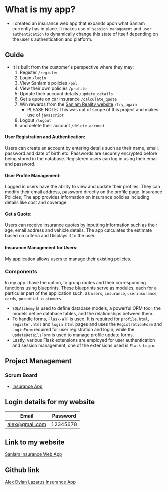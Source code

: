# What is my app?
- I created an insurance web app that expands upon what Sanlam currently has in place. It makes use of `session management` and `user authentication` to dynamically change this state of itself depending on the user's authentication and platform. 

## Guide
- It is built from the customer's perspective where they may:
    1. Register `/register`
    2. Login `/login`
    3. View Sanlam's policies `/pol`
    4. View their own policies `/profile` 
    5. Update their account details `/update_details`  
    6. Get a quote on car insurance `/calculate_quote`
    7. Win rewards from the [Sanlam Reality website](https://www.sanlamreality.co.za/join/?gad_source=1&gclid=EAIaIQobChMInN2C07G1hQMV6URBAh2KLARpEAAYASAAEgJ-0fD_BwE&gclsrc=aw.ds) `/try_again`
        - PLEASE NOTE: This was out of scope of this project and makes use of `javascript`
    8. Logout `/logout`
    9. and delete their account `/delete_account`

#### User Registration and Authentication:
 Users can create an account by entering details such as their name, email, password and date of birth etc. Passwords are securely encrypted before being stored in the database. Registered users can log in using their email and password.

#### User Profile Management:
 Logged in users have the ability to view and update their profiles. They can modify their email address, password directly on the profile page.
 Insurance Policies; The app provides information on insurance policies including details like cost and coverage.

 #### Get a Quote: 
 Users can receive insurance quotes by inputting information such as their age, email address and vehicle details. The app calculates the estimate based on criteria and Displays it to the user.

#### Insurance Management for Users:
My application allows users to manage their existing policies. 

### Components
In my app I have the option, to group routes and their corresponding functions using blueprints. These blueprints serve as modules, each for a particular part of the application such, as `users`, `insurance`, `userinsurance`,  `cards`, `potential_customers`. 
- `SQLAlchemy` is used to define database models, a powerful ORM tool, the models define database tables, and the relationships between them. 
- To handle forms, `Flask-WTF` is used. It is required for `profile.html`, `register.html` and `login.html` pages and uses the `RegistrationForm` and `LoginForm` required for user registration and login, while the `UpdateDetailsForm` is used to manage profile update forms. 
- Lastly, various Flask extensions are employed for user authentication and session management, one of the extensions used is `Flask-Login`.



## Project Management
### Scrum Board
- [Insurance App](https://trello.com/b/DixVxiKd/insurance-application)

## Login details for my website
| Email         | Password   |
|---------------|------------|
| alex@gmail.com | 12345678   |


## Link to my website
[Sanlam Insurance Web App]()

## Github link
[Alex Dylan Lazarus Insurance App](https://github.com/AlexDylanLazarus/Insurance-app)